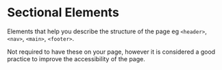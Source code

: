 # Sectional Elements

Elements that help you describe the structure of the page eg `<header>`, `<nav>`, `<main>`, `<footer>`.

Not required to have these on your page, however it is considered a good practice to improve the accessibility of the page.

<nav></nav>

